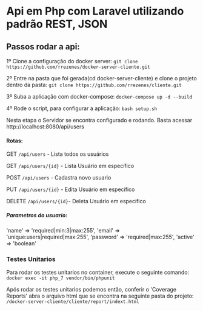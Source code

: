 # Api em Php com Laravel utilizando padrão REST, JSON

## Passos rodar a api:
1º Clone a configuração do docker server: 
`git clone https://github.com/rrezenes/docker-server-cliente.git`

2º Entre na pasta que foi gerada(cd docker-server-cliente) e clone o projeto dentro da pasta:
`git clone https://github.com/rrezenes/cliente.git`

3º Suba a aplicação com docker-compose:
`docker-compose up -d --build`

4º Rode o script, para configurar a aplicação:
`bash setup.sh`

Nesta etapa o Servidor se encontra configurado e rodando. Basta acessar http://localhost:8080/api/users

#### Rotas:

GET `/api/users`        - Lista todos os usuários

GET `/api/users/{id}`   - Lista Usuário em específico

POST `/api/users`       - Cadastra novo usuario

PUT `/api/users/{id}`   - Edita Usuário em específico

DELETE `/api/users/{id}`- Deleta Usuário em específico

##### Parametros do usuario:
'name' => 'required|min:3|max:255',
'email' => 'unique:users|required|max:255',
'password' => 'required|max:255',
'active' => 'boolean'

### Testes Unitarios
Para rodar os testes unitarios no container, execute o seguinte comando:
`docker exec -it php_7 vendor/bin/phpunit`

Após rodar os testes unitarios podemos então, conferir o 'Coverage Reports' abra o arquivo html que se encontra na seguinte pasta do projeto:
`/docker-server-cliente/cliente/report/indext.html`
